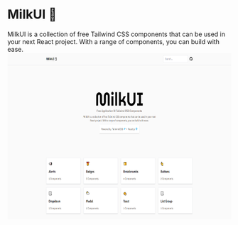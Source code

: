 # MilkUI 🥛

MilkUI is a collection of free Tailwind CSS components that can be used in your next React project. With a range of components, you can build with ease.
<br/>
<img src="./screenshots/landing.PNG" width="690" height="375" alt="landing"> 

